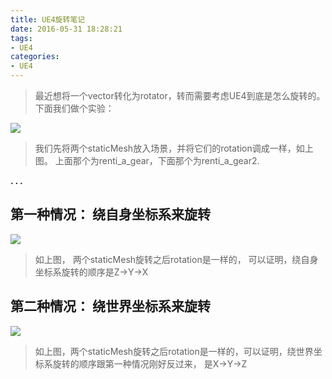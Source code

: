 ```yaml
---
title: UE4旋转笔记
date: 2016-05-31 18:28:21
tags:
- UE4
categories:
- UE4
---
```


> 最近想将一个vector转化为rotator，转而需要考虑UE4到底是怎么旋转的。
下面我们做个实验：

![](http://img.blog.csdn.net/20160913104257997?watermark/2/text/aHR0cDovL2Jsb2cuY3Nkbi5uZXQv/font/5a6L5L2T/fontsize/400/fill/I0JBQkFCMA==/dissolve/70/gravity/Center)

> 我们先将两个staticMesh放入场景，并将它们的rotation调成一样，如上图。
上面那个为renti_a_gear，下面那个为renti_a_gear2.

**. . .**<!-- more -->

## 第一种情况： 绕自身坐标系来旋转

![](http://img.blog.csdn.net/20160913105150452?watermark/2/text/aHR0cDovL2Jsb2cuY3Nkbi5uZXQv/font/5a6L5L2T/fontsize/400/fill/I0JBQkFCMA==/dissolve/70/gravity/Center)

> 如上图，
两个staticMesh旋转之后rotation是一样的，
可以证明，绕自身坐标系旋转的顺序是Z->Y->X



## 第二种情况： 绕世界坐标系来旋转

![](http://img.blog.csdn.net/20160913110908943?watermark/2/text/aHR0cDovL2Jsb2cuY3Nkbi5uZXQv/font/5a6L5L2T/fontsize/400/fill/I0JBQkFCMA==/dissolve/70/gravity/Center)

> 如上图，两个staticMesh旋转之后rotation是一样的，可以证明，绕世界坐标系旋转的顺序跟第一种情况刚好反过来， 是X->Y->Z